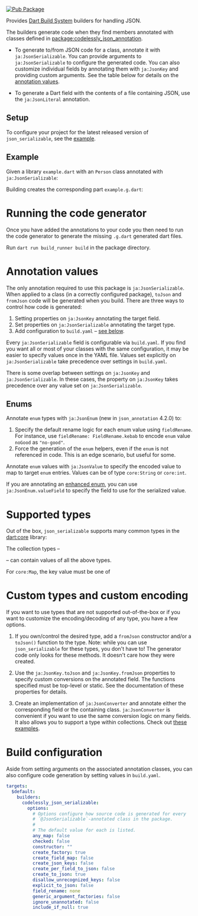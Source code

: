 [![Pub Package](https://img.shields.io/pub/v/json_serializable.svg)](https://pub.dev/packages/json_serializable)

Provides [Dart Build System] builders for handling JSON.

The builders generate code when they find members annotated with classes defined
in [package:codelessly_json_annotation].

- To generate to/from JSON code for a class, annotate it with
  `ja:JsonSerializable`. You can provide arguments to `ja:JsonSerializable` to
  configure the generated code. You can also customize individual fields by
  annotating them with `ja:JsonKey` and providing custom arguments. See the
  table below for details on the [annotation values](#annotation-values).

- To generate a Dart field with the contents of a file containing JSON, use the
  `ja:JsonLiteral` annotation.

## Setup

To configure your project for the latest released version of
`json_serializable`, see the [example].

## Example

Given a library `example.dart` with an `Person` class annotated with
`ja:JsonSerializable`:

<!-- REPLACE example/example.dart -->

Building creates the corresponding part `example.g.dart`:

<!-- REPLACE example/example.g.dart -->

# Running the code generator

Once you have added the annotations to your code you then need to run the code
generator to generate the missing `.g.dart` generated dart files.

Run `dart run build_runner build` in the package directory.

# Annotation values

The only annotation required to use this package is `ja:JsonSerializable`. When
applied to a class (in a correctly configured package), `toJson` and `fromJson`
code will be generated when you build. There are three ways to control how code
is generated:

1. Setting properties on `ja:JsonKey` annotating the target field.
1. Set properties on `ja:JsonSerializable` annotating the target type.
1. Add configuration to `build.yaml` – [see below](#build-configuration).

Every `ja:JsonSerializable` field is configurable via `build.yaml`. If you find
you want all or most of your classes with the same configuration, it may be
easier to specify values once in the YAML file. Values set explicitly on
`ja:JsonSerializable` take precedence over settings in `build.yaml`.

There is some overlap between settings on `ja:JsonKey` and
`ja:JsonSerializable`. In these cases, the property on `ja:JsonKey` takes
precedence over any value set on `ja:JsonSerializable`.

<!-- TODO: add an example! -->

## Enums

Annotate `enum` types with `ja:JsonEnum` (new in `json_annotation` 4.2.0) to:

1. Specify the default rename logic for each enum value using `fieldRename`. For
   instance, use `fieldRename: FieldRename.kebab` to encode `enum` value
   `noGood` as `"no-good"`.
1. Force the generation of the `enum` helpers, even if the `enum` is not
   referenced in code. This is an edge scenario, but useful for some.

Annotate `enum` values with `ja:JsonValue` to specify the encoded value to map
to target `enum` entries. Values can be of type `core:String` or `core:int`.

<!-- REPLACE tool/readme/readme_examples.dart-simple_example -->

If you are annotating an
[enhanced enum](https://dart.dev/guides/language/language-tour#declaring-enhanced-enums),
you can use `ja:JsonEnum.valueField` to specify the field to use for the
serialized value.

<!-- REPLACE tool/readme/readme_examples.dart-enhanced_example -->

# Supported types

Out of the box, `json_serializable` supports many common types in the
[dart:core](https://api.dart.dev/stable/dart-core/dart-core-library.html)
library: 
<!-- REPLACE supported_types -->

The collection types –
<!-- REPLACE collection_types -->
– can contain values of all the above types.

For `core:Map`, the key value must be one of
<!-- REPLACE map_key_types -->

# Custom types and custom encoding

If you want to use types that are not supported out-of-the-box or if you want to
customize the encoding/decoding of any type, you have a few options.

1. If you own/control the desired type, add a `fromJson` constructor and/or a
   `toJson()` function to the type. Note: while you can use `json_serializable`
   for these types, you don't have to! The generator code only looks for these
   methods. It doesn't care how they were created.

    <!-- REPLACE tool/readme/readme_examples.dart-to_from -->

1. Use the `ja:JsonKey.toJson` and `ja:JsonKey.fromJson` properties to specify
   custom conversions on the annotated field. The functions specified must be
   top-level or static. See the documentation of these properties for details.

    <!-- REPLACE tool/readme/readme_examples.dart-json_key -->

1. Create an implementation of `ja:JsonConverter` and annotate either the
   corresponding field or the containing class. `ja:JsonConverter` is convenient
   if you want to use the same conversion logic on many fields. It also allows
   you to support a type within collections. Check out
   [these examples](https://github.com/google/json_serializable.dart/blob/master/example/lib/json_converter_example.dart).

    <!-- REPLACE tool/readme/readme_examples.dart-json_converter -->

# Build configuration

Aside from setting arguments on the associated annotation classes, you can also
configure code generation by setting values in `build.yaml`.

```yaml
targets:
  $default:
    builders:
      codelessly_json_serializable:
        options:
          # Options configure how source code is generated for every
          # `@JsonSerializable`-annotated class in the package.
          #
          # The default value for each is listed.
          any_map: false
          checked: false
          constructor: ""
          create_factory: true
          create_field_map: false
          create_json_keys: false
          create_per_field_to_json: false
          create_to_json: true
          disallow_unrecognized_keys: false
          explicit_to_json: false
          field_rename: none
          generic_argument_factories: false
          ignore_unannotated: false
          include_if_null: true
```

[example]: https://github.com/google/json_serializable.dart/tree/master/example
[dart build system]: https://github.com/dart-lang/build
[package:codelessly_json_annotation]: https://pub.dev/packages/json_annotation
